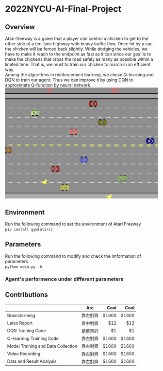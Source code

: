 # 2022NYCU-AI-Final-Project
## Overview
  Atari-freeway is a game that a player can control a chicken to get to the other side of a ten-lane highway with heavy traffic flow. Once hit by a car, the chicken will be forced back slightly. While dodging the vehicles, we have to make it reach to the endpoint as fast as it can since our goal is to  make the chickens that cross the road safely as many as possible within a limited time. That is, we must to train our chicken to march in an efficient way.  
Among the algorithms in reinforcement learning, we chose Q-learning and DQN to train our agent. Thus we can improve it by using DQN to approximate Q-function by neural network.  
![image](https://github.com/Willy0921/2022NYCU-AI-Final-Project/blob/main/Freeway%20AI/freeway.png)

## Environment
Run the following command to set the environment of Atari Freeway  
`pip install gym[atari]`  


## Parameters
Run the following command to modify and check the imformation of parameters  
`python main.py -h`

### Agent's performence under different parameters


## Contributions

|         | Are           | Cool  |Cool  |
| ------------- |:-------------:| -----:|-----:|
| Brainstorming        | 靠右對齊      | $1600 | $1600 |
| Latex Report        | 置中對齊      |   $12 |$12 |
| DQN Training Code      | 是整齊的      |    $1 |$1 |
| Q-learning Training Code  | 靠右對齊      | $1600 | $1600 |
| Model Training and Data Collection   | 靠右對齊      | $1600 | $1600 |
| Video Recording        | 靠右對齊      | $1600 | $1600 |
| Data and Result Analysis        | 靠右對齊      | $1600 | $1600 |
